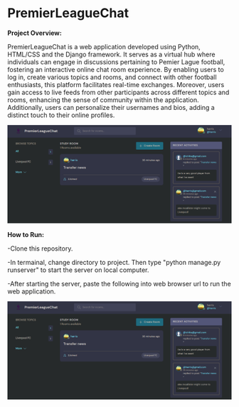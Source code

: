 # PremierLeagueChat

<b>Project Overview:</b>
<p>
PremierLeagueChat is a web application developed using Python, HTML/CSS and the Django framework. It serves as a virtual hub where individuals can engage in discussions pertaining to Pemier Lague football, fostering an interactive online chat room experience. By enabling users to log in, create various topics and rooms, and connect with other football enthusiasts, this platform facilitates real-time exchanges. Moreover, users gain access to live feeds from other participants across different topics and rooms, enhancing the sense of community within the application. Additionally, users can personalize their usernames and bios, adding a distinct touch to their online profiles.
  
</p>

![](static/images/premierleaguesite.png)

</p>

<b>How to Run:</b>
<p>
  -Clone this repository.
</p>  
  -In termainal, change directory to project. Then type "python manage.py runserver" to start the server on local computer.
<p>
  -After starting the server, paste the following into web browser url to run the web application.
</p>
<p>
  
  
</p>

![](static/images/premierleaguesite.png)

